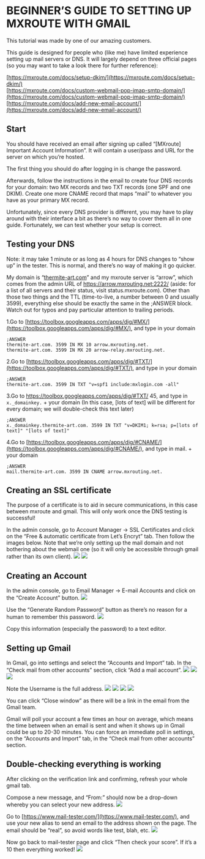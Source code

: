 ﻿# BEGINNER’S GUIDE TO SETTING UP MXROUTE WITH GMAIL

This tutorial was made by one of our amazing customers.

This guide is designed for people who (like me) have limited experience setting up mail servers or DNS. It will largely depend on three official pages (so you may want to take a look there for further reference):

[https://mxroute.com/docs/setup-dkim/](https://mxroute.com/docs/setup-dkim/)  
[https://mxroute.com/docs/custom-webmail-pop-imap-smtp-domain/](https://mxroute.com/docs/custom-webmail-pop-imap-smtp-domain/)  
[https://mxroute.com/docs/add-new-email-account/](https://mxroute.com/docs/add-new-email-account/)

## Start
You should have received an email after signing up called “[MXroute] Important Account Information”. It will contain a user/pass and URL for the server on which you’re hosted.

The first thing you should do after logging in is change the password.

Afterwards, follow the instructions in the email to create four DNS records for your domain: two MX records and two TXT records (one SPF and one DKIM). Create one more CNAME record that maps “mail” to whatever you have as your primary MX record.

Unfortunately, since every DNS provider is different, you may have to play around with their interface a bit as there’s no way to cover them all in one guide. Fortunately, we can test whether your setup is correct.

## Testing your DNS
Note: it may take 1 minute or as long as 4 hours for DNS changes to “show up” in the tester. This is normal, and there’s no way of making it go quicker.

My domain is “[thermite-art.com](http://thermite-art.com)” and my mxroute server is “arrow”, which comes from the admin URL of https://arrow.mxrouting.net:2222/ (aside: for a list of all servers and their status, visit status.mxroute.com). Other than those two things and the TTL (time-to-live, a number between 0 and usually 3599), everything else should be exactly the same in the ;ANSWER block. Watch out for typos and pay particular attention to trailing periods.

1.Go to [https://toolbox.googleapps.com/apps/dig/#MX/](https://toolbox.googleapps.com/apps/dig/#MX/), and type in your domain

`;ANSWER`  
`thermite-art.com. 3599 IN MX 10 arrow.mxrouting.net.`  
`thermite-art.com. 3599 IN MX 20 arrow-relay.mxrouting.net.`

2.Go to [https://toolbox.googleapps.com/apps/dig/#TXT/](https://toolbox.googleapps.com/apps/dig/#TXT/), and type in your domain

`;ANSWER`  
`thermite-art.com. 3599 IN TXT "v=spf1 include:mxlogin.com -all"`

3.Go to https://toolbox.googleapps.com/apps/dig/#TXT/ 45, and type in `x._domainkey.` + your domain (In this case, [lots of text] will be different for every domain; we will double-check this text later)

`;ANSWER`  
`x._domainkey.thermite-art.com. 3599 IN TXT "v=DKIM1; k=rsa; p=[lots of text]" "[lots of text]"`

4.Go to [https://toolbox.googleapps.com/apps/dig/#CNAME/](https://toolbox.googleapps.com/apps/dig/#CNAME/), and type in mail. + your domain

`;ANSWER`  
`mail.thermite-art.com. 3599 IN CNAME arrow.mxrouting.net.`

## Creating an SSL certificate
The purpose of a certificate is to aid in secure communications, in this case between mxroute and gmail.  This will only work once the DNS testing is successful!

In the admin console, go to Account Manager → SSL Certificates and click on the “Free & automatic certificate from Let’s Encryt” tab. Then follow the images below. Note that we’re only setting up the mail domain and not bothering about the webmail one (so it will only be accessible through gmail rather than its own client).
![](https://mxrouteprod.b-cdn.net/wp-content/uploads/2021/05/3564104dfac2b087d0d31d10790d3efdd77abb84.png)
![](https://mxrouteprod.b-cdn.net/wp-content/uploads/2021/05/f338d11ee664dac2d33eab38d63405a23ec0515a.png)

## Creating an Account
In the admin console, go to Email Manager → E-mail Accounts and click on the “Create Account” button.
![](https://mxrouteprod.b-cdn.net/wp-content/uploads/2021/05/1348b92eb5d62dfb1c7a9f061c14ee99448d0d5c.png)

Use the “Generate Random Password” button as there’s no reason for a human to remember this password.
![](https://mxrouteprod.b-cdn.net/wp-content/uploads/2021/05/9308f8deaa02471ee631845cadf62704b7c14ead-1.png)

Copy this information (especially the password) to a text editor.

## Setting up Gmail
In Gmail, go into settings and select the “Accounts and Import” tab. In the “Check mail from other accounts” section, click “Add a mail account”.
![](https://mxrouteprod.b-cdn.net/wp-content/uploads/2021/05/f729cdb3a8d81bd8a7cb7d582813584b4dab8035.png)
![](https://mxrouteprod.b-cdn.net/wp-content/uploads/2021/05/cb24c851a7c20da6d4a2427be80661740d10b9ed.png)
![](https://mxrouteprod.b-cdn.net/wp-content/uploads/2021/05/aafccd1cd9c1939617dd5d17299ba3610dedd073.png)

Note the Username is the full address.
![](https://mxrouteprod.b-cdn.net/wp-content/uploads/2021/05/d7bda9b3d945fd6b6d919696f134839245bfe4fc.png)
![](https://mxrouteprod.b-cdn.net/wp-content/uploads/2021/05/175fab5ca77ea65e03ec3d579425570d0d5b9aa5.png)
![](https://mxrouteprod.b-cdn.net/wp-content/uploads/2021/05/6be0499b7abd10e817c16dd43313005098a5dff3.png)
![](https://mxrouteprod.b-cdn.net/wp-content/uploads/2021/05/12547af3161f6b9ec06970af49ef46c9b4df691f.png)

You can click “Close window” as there will be a link in the email from the Gmail team.

Gmail will poll your account a few times an hour on average, which means the time between when an email is sent and when it shows up in Gmail could be up to 20-30 minutes. You can force an immediate poll in settings, on the “Accounts and Import” tab, in the “Check mail from other accounts” section.

## Double-checking everything is working
After clicking on the verification link and confirming, refresh your whole gmail tab.

Compose a new message, and “From:” should now be a drop-down whereby you can select your new address.
![](https://mxrouteprod.b-cdn.net/wp-content/uploads/2021/05/eee0b9e1e340c1f84d9ca7ddaeffc68b002e83a8.png)

Go to [https://www.mail-tester.com/](https://www.mail-tester.com/), and use your new alias to send an email to the address shown on the page. The email should be “real”, so avoid words like test, blah, etc.
![](https://mxrouteprod.b-cdn.net/wp-content/uploads/2021/05/dd31426ab91edaa035ddd3e90f978f3eddc956ed.png)

Now go back to mail-tester page and click “Then check your score”. If it’s a 10 then everything worked!
![](https://mxrouteprod.b-cdn.net/wp-content/uploads/2021/05/d381bf96ea90c3adb52a4363d0da4cf9f0d3de80_2_690x393.png)
